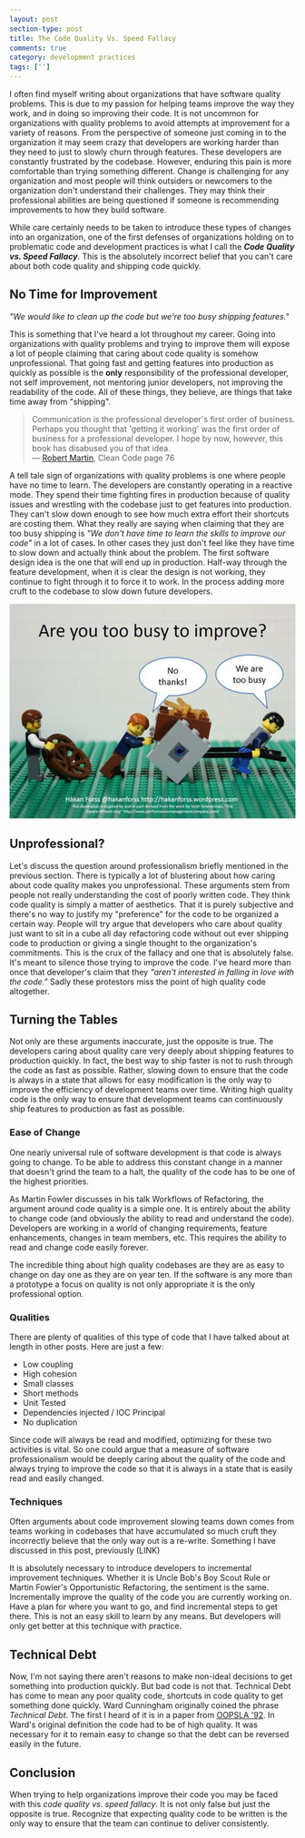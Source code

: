 ```yaml
---
layout: post
section-type: post
title: The Code Quality Vs. Speed Fallacy
comments: true
category: development practices
tags: ['']
---
```


I often find myself writing about organizations that have software quality problems. This is due to my passion for helping teams improve the way they work, and in doing so improving their code. It is not uncommon for organizations with quality problems to avoid attempts at improvement for a variety of reasons. From the perspective of someone just coming in to the organization it may seem crazy that developers are working harder than they need to just to slowly churn through features. These developers are constantly frustrated by the codebase. However, enduring this pain is more comfortable than trying something different. Change is challenging for any organization and most people will think outsiders or newcomers to the organization don't understand their challenges. They may think their professional abilities are being questioned if someone is recommending improvements to how they build software.  

While care certainly needs to be taken to introduce these types of changes into an organization, one of the first defenses of organizations holding on to problematic code and development practices is what I call the __*Code Quality vs. Speed Fallacy*__. This is the absolutely incorrect belief that you can't care about both code quality and shipping code quickly.

## No Time for Improvement

*"We would like to clean up the code but we're too busy shipping features."*

This is something that I've heard a lot throughout my career. Going into organizations with quality problems and trying to improve them will expose a lot of people claiming that caring about code quality is somehow
unprofessional. That going fast and getting features into production as quickly as possible is the **only** responsibility of the professional developer, not self improvement, not mentoring junior developers, not improving the readability of the code. All of these things, they believe, are things that take time away from "shipping".

> Communication is the professional developer's first order of business. Perhaps you thought that 'getting it working' was the first order of business for a professional developer. I hope by now, however, this book has disabused you of that idea.<br/>
> &mdash; [Robert Martin](https://twitter.com/unclebobmartin/following "Uncle Bob's Twitter "), Clean Code page 76

A tell tale sign of organizations with quality problems is one where people have no time to learn. The developers are constantly operating in a reactive mode. They spend their time fighting fires in production because of quality issues and wrestling with the codebase just to get features into production. They can't slow down enough to see how much extra effort their shortcuts are costing them. What they really are saying when claiming that they are too busy shipping is *"We don't have time to learn the skills to improve our code"* in a lot of cases. In other cases they just don't feel like they have time to slow down and actually think about the problem. The first software design idea is the one that will end up in production. Half-way through the feature development, when it is clear the design is not working, they continue to fight through it to force it to work. In the process adding more cruft to the codebase to slow down future developers.

<img src="/img/lego.jpg" class="img-responsive" />

## Unprofessional?

Let's discuss the question around professionalism briefly mentioned in the previous section. There is typically a lot of blustering about how caring about code quality makes you unprofessional. These arguments stem from people not really understanding the cost of poorly written code. They think code quality is simply a matter of aesthetics. That it is purely subjective and there's no way to justify my "preference" for the code to be organized a certain way. People will try argue that developers who care about quality just want to sit in a cube all day refactoring code without out ever shipping code to production or giving a single thought to the organization's commitments. This is the crux of the fallacy and one that is absolutely false. It's meant to silence those trying to improve the code. I've heard more than once that developer's claim that they *"aren't interested in falling in love with the code."* Sadly these protestors miss the point of high quality code altogether.

## Turning the Tables

Not only are these arguments inaccurate, just the opposite is true. The developers caring about quality care very deeply about shipping features to production quickly. In fact, the best way to ship faster is not to rush through the code as fast as possible. Rather, slowing down to ensure that the code is always in a state that allows for easy modification is the only way to improve the efficiency of development teams over time. Writing high quality code is the only way to ensure that development teams can continuously ship features to production as fast as possible.

### Ease of Change

One nearly universal rule of software development is that code is always going to change. To be able to address this constant change in a manner that doesn't grind the team to a halt, the quality of the code has to be one of the highest priorities.

As Martin Fowler discusses in his talk Workflows of Refactoring, the argument around code quality is a simple one. It is entirely about the ability to change code (and obviously the ability to read and understand the code). Developers are working in a world of changing requirements, feature enhancements, changes in team members, etc. This requires the ability to read and change code easily forever.

The incredible thing about high quality codebases are they are as easy to change on day one as they are on year ten. If the software is any more than a prototype a focus on quality is not only appropriate it is the only professional option.  

### Qualities

There are plenty of qualities of this type of code that I have talked about at length in other posts. Here are just a few:
* Low coupling
* High cohesion
* Small classes
* Short methods
* Unit Tested
* Dependencies injected / IOC Principal
* No duplication

Since code will always be read and modified, optimizing for these two activities is vital. So one could argue that a measure of software professionalism would be deeply caring about the quality of the code and always trying to improve the code so that it is always in a state that is easily read and easily changed.

### Techniques

Often arguments about code improvement slowing teams down comes from teams working in codebases that have accumulated so much cruft they incorrectly believe that the only way out is a re-write. Something I have discussed in this post, previously (LINK)

It is absolutely necessary to introduce developers to incremental improvement techniques. Whether it is Uncle Bob's Boy Scout Rule or Martin Fowler's Opportunistic Refactoring, the sentiment is the same. Incrementally improve the quality of the code you are currently working on. Have a plan for where you want to go, and find incremental steps to get there. This is not an easy skill to learn by any means. But developers will only get better at this technique with practice.

## Technical Debt

Now, I'm not saying there aren't reasons to make non-ideal decisions to get something into production quickly. But bad code is not that. Technical Debt has come to mean any poor quality code, shortcuts in code quality to get something done quickly. Ward Cunningham originally coined the phrase *Technical Debt*. The first I heard of it is in a paper from [OOPSLA '92](http://www.oopsla.org/oopsla-history/). In Ward's original definition the code had to be of high quality. It was necessary for it to remain easy to change so that the debt can be reversed easily in the future.

## Conclusion

When trying to help organizations improve their code you may be faced with this *code quality vs. speed fallacy*. It is not only false but just the opposite is true. Recognize that expecting quality code to be written is the only way to ensure that the team can continue to deliver consistently.

